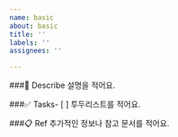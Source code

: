 ```yaml
---
name: basic
about: basic
title: ''
labels: ''
assignees: ''

---
```


###📄 Describe
설명을 적어요.

###✅ Tasks- [ ]  투두리스트를 적어요.

###📋 Ref
추가적인 정보나 참고 문서를 적어요.
